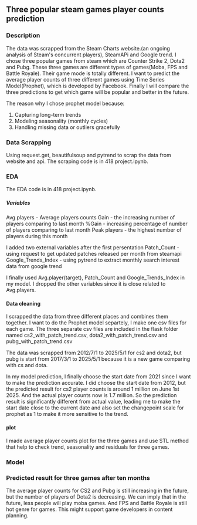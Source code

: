 ## Three popular steam games player counts prediction

### Description
The data was scrapped from the Steam Charts website.(an ongoing analysis of Steam's concurrent players), SteamAPi and Google trend. I chose three popular games from steam which are Counter Strike 2, Dota2 and Pubg. These three games are different types of games(Moba, FPS and Battle Royale). Their game mode is totally different. I want to predict the average player counts of three different games using Time Series Model(Prophet), which is developed by Facebook. Finally I will compare the three predictions to get which game will be popular and better in the future.

The reason why I chose prophet model because:
1. Capturing long-term trends
2. Modeling seasonality (monthly cycles)
3. Handling missing data or outliers gracefully



### Data Scrapping 
Using request.get, beautifulsoup and pytrend to scrap the data from website and api.
The scraping code is in 418 project.ipynb.

### EDA
The EDA code is in 418 project.ipynb.

##### Variables
Avg.players - Average players counts
Gain - the increasing number of players comparing to last month
%Gain - increasing percentage of number of players comparing to last month
Peak players - the highest number of players during this month

I added two external variables after the first persentation
Patch_Count - using request to get updated patches released per month from steamapi
Google_Trends_Index - using pytrend to extract monthly search interest data from google trend

I finally used Avg.player(target), Patch_Count and Google_Trends_Index in my model. I dropped the other variables since it is close related to Avg.players.

#### Data cleaning

I scrapped the data from three different places and combines them together. I want to do the Prophet model separtely, I make one csv files for each game. The three separate csv files are included in the flask folder named cs2_with_patch_trend.csv, dota2_with_patch_trend.csv and pubg_with_patch_trend.csv

The data was scrapped from 2012/7/1 to 2025/5/1 for cs2 and dota2, but pubg is start from 2017/3/1 to 2025/5/1 because it is a new game comparing with cs and dota.

In my model prediction, I finally choose the start date from 2021 since I want to make the prediction accurate. I did choose the start date from 2012, but the predicted result for cs2 player counts is around 1 million on June 1st 2025. And the actual player counts now is 1.7 million. So the prediction result is significantly different from actual value, leading me to make the start date close to the current date and also set the changepoint scale for prophet as 1 to make it more sensitive to the trend.

#### plot

I made average player counts plot for the three games and use STL method that help to check trend, seasonality and residuals for three games.

### Model

### Predicted result for three games after ten months

The average player counts for CS2 and Pubg is still increasing in the future, but the number of players of Dota2 is decreasing. We can imply that in the future, less people will play moba games. And FPS and Battle Royale is still hot genre for games. This might support game developers in content planning.
